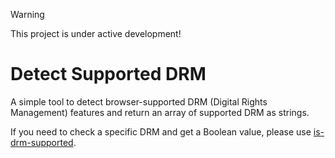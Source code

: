 > [!WARNING]
>
> This project is under active development!

# Detect Supported DRM
A simple tool to detect browser-supported DRM (Digital Rights Management) features and return an array of supported DRM as strings.

If you need to check a specific DRM and get a Boolean value, please use [is-drm-supported](https://github.com/Eyevinn/is-drm-supported).
